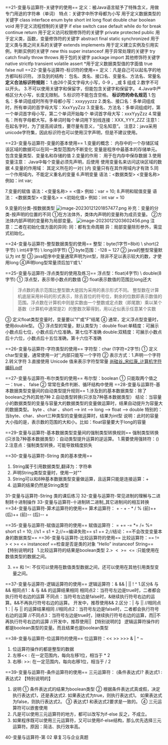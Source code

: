 ==21-变量与运算符-关键字的使用==
定义：被Java语言赋予了特殊含义，用做专门用途的字符串（单词）
特点：关键字中所字母都为小写
用于定义数据类型的关键字
class interface enum byte short int long float double char boolean void
用于定义流程控制的关键字
if else switch case default while do for break continue return
用于定义访问权限修饰符的关键字
private protected public
用于定义类，函数，变量修饰符的关键字
abstract final static synchronized
用于定义类与类之间关系的关键字
extends implements
用于定义建立实例及引用实例，判断实例的关键字
new this super instanceof
用于异常处理的关键字
try catch finally throw throws
用于包的关键字 
package import
其他修饰符关键字
native strictfp transient volatile assert
*用于定义数据类型值的字面值
true false null
==22-变量与运算符-标识符的使用==
定义：凡是自己可以起名字的地方都叫标识符。
涉及到的结构：
包名、类名、接口名、变量名、方法名、常量名
**定义合法标识符规则：**
1.由26个英文字母大小写，0-9 ，_或 $ 组成
2.数字不可以开头。
3.不可以使用关键字和保留字，但能包含关键字和保留字。
4.Java中严格区分大小写，长度无限制。
5.标识符不能包含空格。
**标识符的命名规范**
1.包名：多单词组成时所有字母都小写：xxxyyyzzz
2.类名、接口名：多单词组成时，所有单词的首字母大写：XxxYyyZzz
3.变量名、方法名：多单词组成时，第一个单词首字母小写，第二个单词开始每个 单词首字母大写：xxxYyyZzz
4.常量名：所有字母都大写。多单词时每个单词用下划线连接：XXX_YYY_ZZZ
注意1：在起名字时，为了提高阅读性，要尽量有意义，“见名知意”。
注意2：java采用unicode字符集，因此标识符也可以使用汉字声明，但是不建议使用。

==23-变量与运算符-变量的基本使用== 
1.变量的概念：
内存中的一个存储区域
该区域的数据可以在同一类型范围内不断变化
变量是程序中最基本的存储单元。包含变量类型、变量名和存储的值
2.变量的作用：
用于在内存中保存数据
3.使用变量注意：
Java中每个变量必须先声明，后使用
使用变量名来访问这块区域的数据
4.变量的作用域：
其定义所在的一对{ }内
变量只有在其作用域内才有效
5.同一个作用域内，不能定义重名的变量 
6.声明变量
语法：<数据类型> <变量名称>
例如：int var;

7.变量的赋值
语法：<变量名称> = <值>
例如：var = 10;
8.声明和赋值变量
语法： <数据类型> <变量名> = <初始化值>
例如：int var = 10

9.变量的分类-按数据类型
![image-20230121201857477.png](https://yuling-1318764606.cos.ap-chengdu.myqcloud.com/blog/1674884759139-9cc360bd-e556-4148-8e7a-47725c0e4dd8.png)
补充：变量的分类-按声明的位置的不同
①在方法体外，类体内声明的变量称为成员变量。
②方法体内部声明的变量称为局部变量。
![image-20230121203602456.png](https://yuling-1318764606.cos.ap-chengdu.myqcloud.com/blog/1674884787194-aa514d6b-98ee-4ac4-87f6-06315cf1e59a.png)
注意：二者在初始化值方面的异同: 同：都有生命周期 异：局部变量除形参外，需显式初始化。

==24-变量与运算符-整型数据类型的使用==
整型：byte(1字节=8bit) \ short(2字节) \ int(4字节) \ long(8字节)
① byte范围：-128 ~ 127
② java的整型常量默认为 int 型
③ java程序中变量通常声明为int型，除非不足以表示较大的数，才使用long
④声明long型常量须后加‘l’或‘L’

==25-变量与运算符-浮点类型的使用及练习==
浮点型：float(4字节) \ double(8字节)
① 浮点型，表示带小数点的数值
② float表示数值的范围比long还大

> 浮点数的表示范围比整型数大是因为采用的表示形式不同。
> 整型数在计算机底层采用补码的形式表示，除去首位的符号位，剩余的位数即表示数值的范围。浮点数在计算机中则是实数由一个整数或定点数（即尾数）乘以某个基数（计算机中通常是2）的整数次幂得到，用以近似表示任意某个实数

③ 定义float类型变量时，变量要以"f"或"F"结尾
④ 通常，定义浮点型变量时，使用double型。
⑤ 浮点型的常量，默认类型为：double
float:单精度：可展示小数点后七位，小数点后六位准确，第七位不准确
double:双精度：可展示小数点后十六位，小数点后十五位准确，第十六位不准确 

==26-变量与运算符-字符类型的使用== 
字符型：char (1字符=2字节)
① 定义char型变量，通常使用一对'',内部只能写一个字符
② 表示方式：1.声明一个字符 2.转义字符 3.直接使用 Unicode 值来表示字符型常量
[尚硅谷_宋红康_计算机字符编码.pdf](https://www.yuque.com/attachments/yuque/0/2023/pdf/34996267/1677617218796-bda04039-f3b1-4706-8cba-73845dfce7d2.pdf?_lake_card=%7B%22src%22%3A%22https%3A%2F%2Fwww.yuque.com%2Fattachments%2Fyuque%2F0%2F2023%2Fpdf%2F34996267%2F1677617218796-bda04039-f3b1-4706-8cba-73845dfce7d2.pdf%22%2C%22name%22%3A%22%E5%B0%9A%E7%A1%85%E8%B0%B7_%E5%AE%8B%E7%BA%A2%E5%BA%B7_%E8%AE%A1%E7%AE%97%E6%9C%BA%E5%AD%97%E7%AC%A6%E7%BC%96%E7%A0%81.pdf%22%2C%22size%22%3A687604%2C%22ext%22%3A%22pdf%22%2C%22source%22%3A%22%22%2C%22status%22%3A%22done%22%2C%22download%22%3Atrue%2C%22taskId%22%3A%22ub0b945ee-4244-4792-8ed4-9a6af432890%22%2C%22taskType%22%3A%22transfer%22%2C%22type%22%3A%22application%2Fpdf%22%2C%22mode%22%3A%22title%22%2C%22id%22%3A%22ji5X3%22%2C%22card%22%3A%22file%22%7D)

==27-变量与运算符-布尔类型的使用== 
布尔型：boolean
① 只能取两个值之一：true 、 false
② 常常在条件判断、循环结构中使用
==28-变量与运算符-基本数据类型变量间的自动类型提升规则== 
1.涉及到的基本数据类型：除了boolean之外的其他7种
2.自动类型转换(只涉及7种基本数据类型）
结论：当容量小的数据类型的变量与容量大的数据类型的变量做运算时，结果自动提升为容量大的数据类型。
	byte 、char 、short --> int --> long --> float --> double 
	特别的：当byte、char、short三种类型的变量做运算时，结果为int型
说明：此时的容量大小指的是，表示数的范围的大和小。比如：float容量要大于long的容量

==29-变量与运算符-基本数据类型变量间的强制类型转换规则== 
强制类型转换(只涉及7种基本数据类型）：自动类型提升运算的逆运算。
1.需要使用强转符：()
2.注意点：强制类型转换，可能导致精度损失

==30-变量与运算符-String 类的基本使用== 

1. String属于引用数据类型,翻译为：字符串
2. 声明String类型变量时，使用一对""
3. String可以和8种基本数据类型变量做运算，且运算只能是连接运算：+
4. 运算的结果仍然是String类型

31-变量与运算符-String 类的课后练习 
32-变量与运算符-常见进制的理解与二进制转十进制操作
33-变量与运算符-十进制转二进制_其它进制间的相互转换
==34-变量与运算符-算术运算符的使用== 
算术运算符： + - + - * / % (前)++ (后)++ (前)-- (后)-- + 

==35-变量与运算符-赋值运算符的使用== 
赋值运算符： =  +=  -=  *=  /=  %= 
short s1 = 10;
//s1 = s1 + 2;//==编译失败==
s1 += 2;//结论：==不会改变变量本身的数据类型==
==36-变量与运算符-比较运算符的使用== 
比较运算符：== != >  <  >=  <=  instanceof
 ==检查是否是类的对象 “Hello” instanceof String==  
【特别说明的】
1.比较运算符的结果是boolean类型
2.>  <  >=  <= :只能使用在数值类型的数据之间。

3. == 和 !=: 不仅可以使用在数值类型数据之间，还可以使用在其他引用类型变量之间。

==37-变量与运算符-逻辑运算符的使用== 
逻辑运算符：& &&  |  || !  ^
1.区分& 与 &&
相同点1：& 与  && 的运算结果相同
相同点2：当符号左边是true时，二者都会执行符号右边的运算
不同点：当符号左边是false时，&继续执行符号右边的运算。&&不再执行符号右边的运算。
开发中，推荐使用&&
2.区分：| 与 || 
		//相同点1：| 与  || 的运算结果相同
		//相同点2：当符号左边是false时，二者都会执行符号右边的运算
		//不同点3：当符号左边是true时，|继续执行符号右边的运算，而||不再执行符号右边的运算
		//开发中，推荐使用||
【特别说明的】
逻辑运算符操作的都是boolean类型的变量。而且结果也是boolean类型

==38-变量与运算符-位运算符的使用==
位运算符：<<  >> >>> &  |  ^  ~

1. 位运算符操作的都是整型的数据
2. 左移<< : 在一定范围内，每向左移1位，相当于 * 2 
3. 右移: >>: 在一定范围内，每向右移1位，相当于 / 2

==39-变量与运算符-条件运算符的使用==
三元运算符：
(条件表达式)? 表达式1 : 表达式2
【特别说明的】

1. 说明
   ① 条件表达式的结果为boolean类型
   ② 根据条件表达式真或假，决定执行表达式1，还是表达式2.
   如果表达式为true，则执行表达式1。
   如果表达式为false，则执行表达式2。
   ③ 表达式1 和表达式2要求是一致的。
   ④ 三元运算符可以嵌套使用
2. 凡是可以使用三元运算符的地方，都可以改写为if-else
   反之，不成立。
3. 如果程序既可以使用三元运算符，又可以使用if-else结构，那么优先选择三元运算符。原因：简洁、执行效率高。

40-变量与运算符-第 02 章复习与企业真题  

